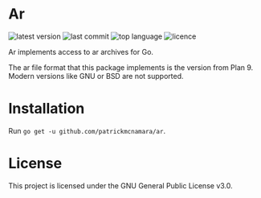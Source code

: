 # Ar

![latest version](https://img.shields.io/github/v/tag/patrickmcnamara/ar?label=latest%20version)
![last commit](https://img.shields.io/github/last-commit/patrickmcnamara/ar)
![top language](https://img.shields.io/github/languages/top/patrickmcnamara/ar)
![licence](https://img.shields.io/github/license/patrickmcnamara/ar?label=licence)

Ar implements access to ar archives for Go.

The ar file format that this package implements is the version from Plan 9.
Modern versions like GNU or BSD are not supported.

# Installation

Run `go get -u github.com/patrickmcnamara/ar`.

# License

This project is licensed under the GNU General Public License v3.0.
